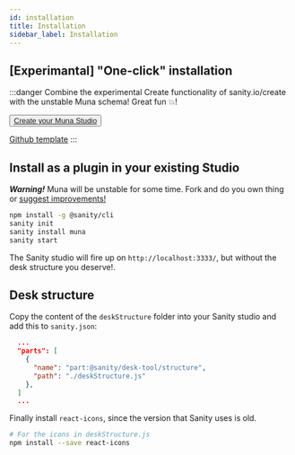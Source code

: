 ```yaml
---
id: installation
title: Installation
sidebar_label: Installation
---
```


## [Experimantal] "One-click" installation

:::danger
Combine the experimental Create functionality of sanity.io/create with the unstable Muna schema! Great fun 💥!

<button class="button"><a href="https://www.sanity.io/create?template=tarjelavik/sanity-template-muna">Create your Muna Studio</a></button> 

[Github template](https://github.com/tarjelavik/sanity-template-muna)
:::

## Install as a plugin in your existing Studio

***Warning!*** Muna will be unstable for some time. Fork and do you own thing or [suggest improvements!](https://github.com/tarjelavik/sanity-plugin-muna/issues) 

```bash
npm install -g @sanity/cli
sanity init
sanity install muna
sanity start
```

The Sanity studio will fire up on `http://localhost:3333/`, but without the desk structure you deserve!.

## Desk structure

Copy the content of the `deskStructure` folder into your Sanity studio and add this to `sanity.json`:

```json
  ...
  "parts": [
    {
      "name": "part:@sanity/desk-tool/structure",
      "path": "./deskStructure.js"
    },
  ]
  ...
```

Finally install `react-icons`, since the version that Sanity uses is old.

```bash
# For the icons in deskStructure.js
npm install --save react-icons
```
